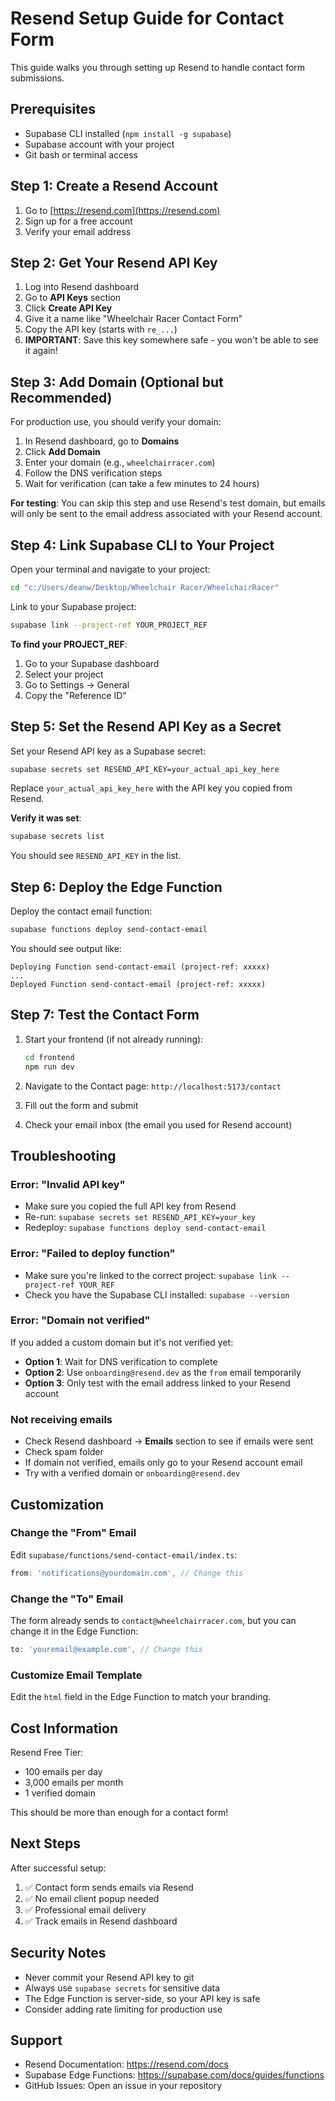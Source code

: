 # Resend Setup Guide for Contact Form

This guide walks you through setting up Resend to handle contact form submissions.

## Prerequisites

- Supabase CLI installed (`npm install -g supabase`)
- Supabase account with your project
- Git bash or terminal access

## Step 1: Create a Resend Account

1. Go to [https://resend.com](https://resend.com)
2. Sign up for a free account
3. Verify your email address

## Step 2: Get Your Resend API Key

1. Log into Resend dashboard
2. Go to **API Keys** section
3. Click **Create API Key**
4. Give it a name like "Wheelchair Racer Contact Form"
5. Copy the API key (starts with `re_...`)
6. **IMPORTANT**: Save this key somewhere safe - you won't be able to see it again!

## Step 3: Add Domain (Optional but Recommended)

For production use, you should verify your domain:

1. In Resend dashboard, go to **Domains**
2. Click **Add Domain**
3. Enter your domain (e.g., `wheelchairracer.com`)
4. Follow the DNS verification steps
5. Wait for verification (can take a few minutes to 24 hours)

**For testing**: You can skip this step and use Resend's test domain, but emails will only be sent to the email address associated with your Resend account.

## Step 4: Link Supabase CLI to Your Project

Open your terminal and navigate to your project:

```bash
cd "c:/Users/deanw/Desktop/Wheelchair Racer/WheelchairRacer"
```

Link to your Supabase project:

```bash
supabase link --project-ref YOUR_PROJECT_REF
```

**To find your PROJECT_REF**:
1. Go to your Supabase dashboard
2. Select your project
3. Go to Settings → General
4. Copy the "Reference ID"

## Step 5: Set the Resend API Key as a Secret

Set your Resend API key as a Supabase secret:

```bash
supabase secrets set RESEND_API_KEY=your_actual_api_key_here
```

Replace `your_actual_api_key_here` with the API key you copied from Resend.

**Verify it was set**:
```bash
supabase secrets list
```

You should see `RESEND_API_KEY` in the list.

## Step 6: Deploy the Edge Function

Deploy the contact email function:

```bash
supabase functions deploy send-contact-email
```

You should see output like:
```
Deploying Function send-contact-email (project-ref: xxxxx)
...
Deployed Function send-contact-email (project-ref: xxxxx)
```

## Step 7: Test the Contact Form

1. Start your frontend (if not already running):
   ```bash
   cd frontend
   npm run dev
   ```

2. Navigate to the Contact page: `http://localhost:5173/contact`

3. Fill out the form and submit

4. Check your email inbox (the email you used for Resend account)

## Troubleshooting

### Error: "Invalid API key"
- Make sure you copied the full API key from Resend
- Re-run: `supabase secrets set RESEND_API_KEY=your_key`
- Redeploy: `supabase functions deploy send-contact-email`

### Error: "Failed to deploy function"
- Make sure you're linked to the correct project: `supabase link --project-ref YOUR_REF`
- Check you have the Supabase CLI installed: `supabase --version`

### Error: "Domain not verified"
If you added a custom domain but it's not verified yet:
- **Option 1**: Wait for DNS verification to complete
- **Option 2**: Use `onboarding@resend.dev` as the `from` email temporarily
- **Option 3**: Only test with the email address linked to your Resend account

### Not receiving emails
- Check Resend dashboard → **Emails** section to see if emails were sent
- Check spam folder
- If domain not verified, emails only go to your Resend account email
- Try with a verified domain or `onboarding@resend.dev`

## Customization

### Change the "From" Email

Edit `supabase/functions/send-contact-email/index.ts`:

```typescript
from: 'notifications@yourdomain.com', // Change this
```

### Change the "To" Email

The form already sends to `contact@wheelchairracer.com`, but you can change it in the Edge Function:

```typescript
to: 'youremail@example.com', // Change this
```

### Customize Email Template

Edit the `html` field in the Edge Function to match your branding.

## Cost Information

Resend Free Tier:
- 100 emails per day
- 3,000 emails per month
- 1 verified domain

This should be more than enough for a contact form!

## Next Steps

After successful setup:
1. ✅ Contact form sends emails via Resend
2. ✅ No email client popup needed
3. ✅ Professional email delivery
4. ✅ Track emails in Resend dashboard

## Security Notes

- Never commit your Resend API key to git
- Always use `supabase secrets` for sensitive data
- The Edge Function is server-side, so your API key is safe
- Consider adding rate limiting for production use

## Support

- Resend Documentation: https://resend.com/docs
- Supabase Edge Functions: https://supabase.com/docs/guides/functions
- GitHub Issues: Open an issue in your repository
